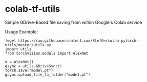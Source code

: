 # colab-tf-utils
Simple GDrive-Based file saving from within Google's Colab service


Usage Example:

    !wget https://raw.githubusercontent.com/StefOe/colab-pytorch-utils/master/utils.py
    import utils
    from torchvision.models import AlexNet

    m = AlexNet()
    gsync = utils.GDriveSync()
    torch.save("model.pt")
    gsync.upload_file_to_folder("model.pt")
